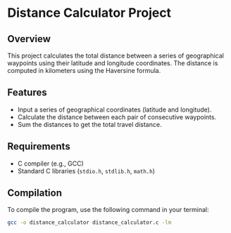 # Distance Calculator Project

## Overview

This project calculates the total distance between a series of geographical waypoints using their latitude and longitude coordinates. The distance is computed in kilometers using the Haversine formula.

## Features

- Input a series of geographical coordinates (latitude and longitude).
- Calculate the distance between each pair of consecutive waypoints.
- Sum the distances to get the total travel distance.

## Requirements

- C compiler (e.g., GCC)
- Standard C libraries (`stdio.h`, `stdlib.h`, `math.h`)

## Compilation

To compile the program, use the following command in your terminal:

```bash
gcc -o distance_calculator distance_calculator.c -lm

